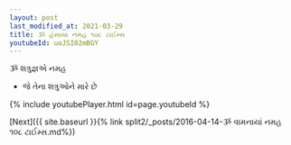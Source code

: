 ```yaml
---
layout: post
last_modified_at: 2021-03-29
title: ૐ હંસાયા નમહ ૧૦૮ ટાઈમ્સ
youtubeId: uoJSI02mBGY
---
```

 
 
 ૐ શત્રુજ્ઞએ નમહ  
 
 -  જે તેના શત્રુઓને મારે છે 
 
  
 
  
 
 
 
 
 
 


{% include youtubePlayer.html id=page.youtubeId %}
 
[Next]({{ site.baseurl }}{% link  split2/_posts/2016-04-14-ૐ વામનાયાં નમહ ૧૦૮ ટાઈમ્સ.md%})
 
